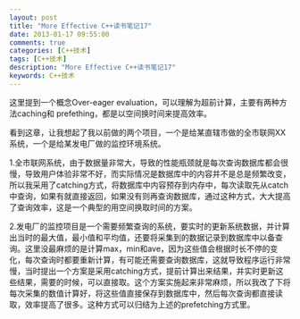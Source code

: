 ```yaml
---
layout: post
title: "More Effective C++读书笔记17"
date: 2013-01-17 09:55:00
comments: true
categories: [C++技术]
tags: [C++技术]
description: "More Effective C++读书笔记17"
keywords: C++技术
---
```


  这里提到一个概念Over-eager evaluation，可以理解为超前计算，主要有两种方法caching和 prefething，都是以空间换时间来提高效率。

  看到这章，让我想起了我以前做的两个项目，一个是给某直辖市做的全市联网XX系统，一个是给某发电厂做的监控环境系统。

  1.全市联网系统，由于数据量非常大，导致的性能瓶颈就是每次查询数据库都会很慢，导致用户体验非常不好，而实际情况是数据库中的内容并不是总是频繁改变，所以我采用了catching方式，将数据库中内容预存到内存中，每次读取先从catch中查询，如果有就直接返回，如果没有则再查询数据库，通过这种方式，大大提高了查询效率，这是一个典型的用空间换取时间的方案。

   2.发电厂的监控项目是一个需要频繁查询的系统，要实时的更新系统数据，并计算出当时的最大值，最小值和平均值，还要将采集到的数据记录到数据库中以备查询。这里没最麻烦的是计算max，min和ave，因为这些值会根据时长不停的变化，每次查询时都要重新计算，有可能还需要查询数据库，这就导致程序运行非常慢，当时提出一个方案是采用catching方式，提前计算出来结果，并实时更新这些结果，需要的时候，可以直接取。这个方案实施起来非常麻烦，所以我改了下将每次采集的数值计算好，将这些值直接保存到数据库中，然后每次查询都直接读取，效率提高了很多。这种方式可以归结为上述的prefetching方式里。

